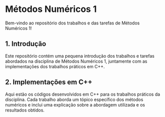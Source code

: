 # Métodos Numéricos 1

Bem-vindo ao repositório dos trabalhos e das tarefas de Métodos Numéricos 1!

## 1. Introdução

Este repositório contém uma pequena introdução dos trabalhos e tarefas abordados na disciplina de Métodos Numéricos 1, juntamente com as implementações dos trabalhos práticos em C++.

## 2. Implementações em C++

Aqui estão os códigos desenvolvidos em C++ para os trabalhos práticos da disciplina. Cada trabalho aborda um tópico específico dos métodos numéricos e inclui uma explicação sobre a abordagem utilizada e os resultados obtidos.
